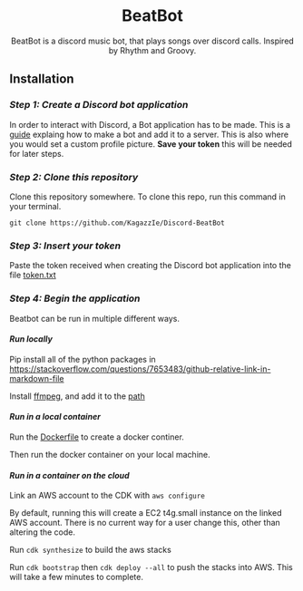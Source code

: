 <div align="center">
  
  # BeatBot
  
  BeatBot is a discord music bot, that plays songs over discord calls.
  Inspired by Rhythm and Groovy.
  
</div>
  
## Installation
### *Step 1: Create a Discord bot application*

In order to interact with Discord, a Bot application has to be made. This is a [guide](https://discordpy.readthedocs.io/en/stable/discord.html) explaing how to make a bot and add it to a server. This is also where you would set a custom profile picture. **Save your token** this will be needed for later steps.

### *Step 2: Clone this repository*
Clone this repository somewhere. To clone this repo,  run this command in your terminal.

```git clone https://github.com/KagazzIe/Discord-BeatBot```

### *Step 3: Insert your token*

Paste the token received when creating the Discord bot application into the file [token.txt](token.txt)

### *Step 4: Begin the application*

Beatbot can be run in multiple different ways.


#### *Run locally*

Pip install all of the python packages in https://stackoverflow.com/questions/7653483/github-relative-link-in-markdown-file

Install [ffmpeg](https://www.ffmpeg.org/download.html), and add it to the [path](https://windowsloop.com/install-ffmpeg-windows-10/)
    

#### *Run in a local container*
Run the [Dockerfile](Dockerfile) to create a docker continer.

Then run the docker container on your local machine.


#### *Run in a container on the cloud*
Link an AWS account to the CDK with ```aws configure```

By default, running this will create a EC2 t4g.small instance on the linked AWS account. There is no current way for a user change this, other than altering the code.

Run ```cdk synthesize``` to build the aws stacks

Run ```cdk bootstrap``` then ```cdk deploy --all``` to push the stacks into AWS. This will take a few minutes to complete.